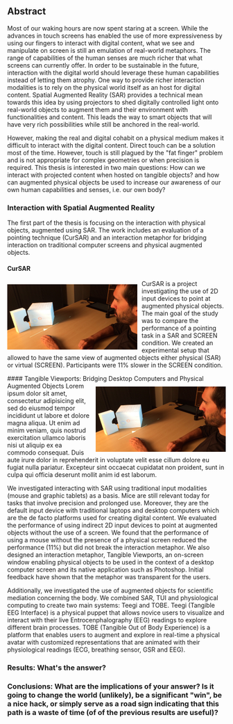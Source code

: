 ## Abstract
<!-- ### Motivation: Why do we care about the problem and the results? -->
Most of our waking hours are now spent staring at a screen. While the advances in touch screens has enabled the use of more expressiveness by using our fingers to interact with digital content, what we see and manipulate on screen is still an emulation of real-world metaphors. The range of capabilities of the human senses are much richer that what screens can currently offer. In order to be sustainable in the future, interaction with the digital world should leverage these human capabilities instead of letting them atrophy. One way to provide richer interaction modalities is to rely on the physical world itself as an host for digital content. Spatial Augmented Reality (SAR) provides a technical mean towards this idea by using projectors to shed digitally controlled light onto real-world objects to augment them and their environment with functionalities and content. This leads the way to smart objects that will have very rich possibilities while still be anchored in the real-world.

<!-- ### Problem statement: What problem are your trying to solve? -->
However, making the real and digital cohabit on a physical medium makes it difficult to interact with the digital content. Direct touch can be a solution most of the time. However, touch is still plagued by the "fat finger" problem and is not appropriate for complex geometries or when precision is required. This thesis is interested in two main questions: How can we interact with projected content when hosted on tangible objects? and how can augmented physical objects be used to increase our awareness of our own human capabilities and senses, i.e. our own body?


### Interaction with Spatial Augmented Reality
The first part of the thesis is focusing on the interaction with physical objects, augmented using SAR. The work includes an evaluation of a pointing technique (CurSAR) and an interaction metaphor for bridging interaction on traditional computer screens and physical augmented objects.

#### CurSAR
<!-- margin: top right bottom left -->
<img style="float: left; margin: 10px 10px 10px 0px;" width="300" height="150" src="img/cursar.jpg">

CurSAR is a project investigating the use of 2D input devices to point at augmented physical objects. The main goal of the study was to compare the performance of a pointing task in a SAR and SCREEN condition. We created an experimental setup that allowed to have the same view of augmented objects either physical (SAR) or virtual (SCREEN).  Participants were 11% slower in the SCREEN condition.

<div style="clear: both"></div>
#### Tangible Viewports: Bridging Desktop Computers and Physical Augmented Objects
<img style="float: right; margin: 10px 0px 10px 10px;" width="300" height="150" src="img/cursar.jpg">
Lorem ipsum dolor sit amet, consectetur adipisicing elit, sed do eiusmod
tempor incididunt ut labore et dolore magna aliqua. Ut enim ad minim veniam,
quis nostrud exercitation ullamco laboris nisi ut aliquip ex ea commodo
consequat. Duis aute irure dolor in reprehenderit in voluptate velit esse
cillum dolore eu fugiat nulla pariatur. Excepteur sint occaecat cupidatat non
proident, sunt in culpa qui officia deserunt mollit anim id est laborum.


<!-- ### Approach: How did you go about solving or making progress on the problem? Did you use simulation, analytic models, prototype construction, or analysis of field data for an actual product? -->
We investigated interacting with SAR using traditional input modalities (mouse and graphic tablets) as a basis. Mice are still relevant today for tasks that involve precision and prolonged use. Moreover, they are the default input device with traditional laptops and desktop computers which are the de facto platforms used for creating digital content. We evaluated the performance of using indirect 2D input devices to point at augmented objects without the use of a screen. We found that the performance of using a mouse without the presence of a physical screen reduced the performance (11%) but did not break the interaction metaphor. We also designed an interaction metaphor, Tangible Viewports, an on-screen window enabling physical objects to be used in the context of a desktop computer screen and its native application such as Photoshop. Initial feedback have shown that the metaphor was transparent for the users.

Additionally, we investigated the use of augmented objects for scientific mediation concerning the body. We combined SAR, TUI and physiological computing to create two main systems: Teegi and TOBE. Teegi (Tangible EEG Interface) is a physical puppet that allows novice users to visualize and interact with their live Entrocenphalography (EEG) readings to explore different brain processes. TOBE (Tangible Out of Body Experience) is a platform that enables users to augment and explore in real-time a physical avatar with customized representations that are animated with their physiological readings (ECG, breathing sensor, GSR and EEG).


### Results: What's the answer?


### Conclusions: What are the implications of your answer? Is it going to change the world (unlikely), be a significant "win", be a nice hack, or simply serve as a road sign indicating that this path is a waste of time (of of the previous results are useful)?
